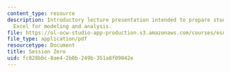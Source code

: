 ```yaml
---
content_type: resource
description: Introductory lecture presentation intended to prepare students to use
  Excel for modeling and analysis.
file: https://ol-ocw-studio-app-production.s3.amazonaws.com/courses/esd-70j-engineering-economy-module-fall-2009/fc828bbc8ae42b0b249b351a8f09042e_MITESD_70Jf09_lec0.pdf
file_type: application/pdf
resourcetype: Document
title: Session Zero
uid: fc828bbc-8ae4-2b0b-249b-351a8f09042e
---
```

